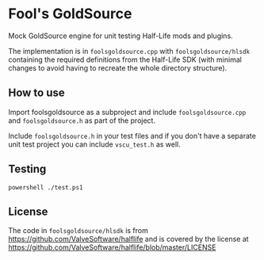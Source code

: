 Fool's GoldSource
=================

Mock GoldSource engine for unit testing Half-Life mods and plugins.

The implementation is in `foolsgoldsource.cpp` with `foolsgoldsource/hlsdk` containing the required definitions from the Half-Life SDK (with minimal changes to avoid having to recreate the whole directory structure).


How to use
----------

Import foolsgoldsource as a subproject and include `foolsgoldsource.cpp` and `foolsgoldsource.h` as part of the project.

Include `foolsgoldsource.h` in your test files and if you don't have a separate unit test project you can include `vscu_test.h` as well.


Testing
-------

```
powershell ./test.ps1
```


License
-------

The code in `foolsgoldsource/hlsdk` is from https://github.com/ValveSoftware/halflife and is covered by the license at https://github.com/ValveSoftware/halflife/blob/master/LICENSE
